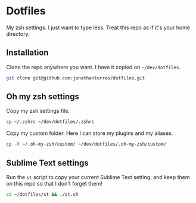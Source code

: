 # Dotfiles
My zsh settings. I just want to type less. Treat this repo as if it's your home directory.

## Installation
Clone the repo anywhere you want. I have it copied on `~/dev/dotfiles`.
```bash
git clone git@github.com:jonathantorres/dotfiles.git
```

## Oh my zsh settings
Copy my zsh settings file.
```bash
cp ~/.zshrc ~/dev/dotfiles/.zshrc
```

Copy my custom folder. Here I can store my plugins and my aliases.
```bash
cp -R ~/.oh-my-zsh/custom/ ~/dev/dotfiles/.oh-my-zsh/custom/
```

## Sublime Text settings
Run the `st` script to copy your current Sublime Text setting, and keep them on this repo so that I don't forget them!
```bash
cd ~/dotfiles/st && ./st.sh
```
